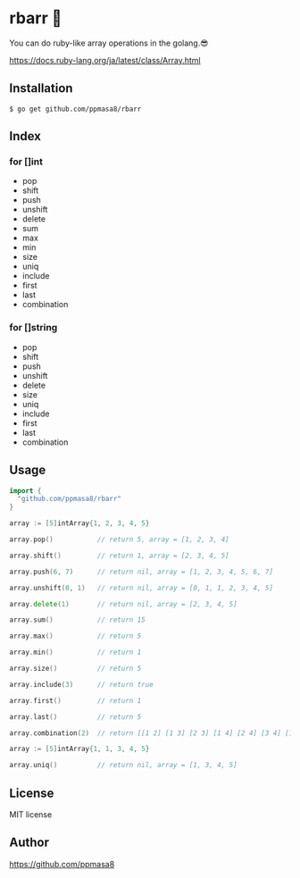 # rbarr &#x1f48e;
You can do ruby-like array operations in the golang.&#x1f60e;

https://docs.ruby-lang.org/ja/latest/class/Array.html

## Installation
```
$ go get github.com/ppmasa8/rbarr
```

## Index
### for []int
- pop
- shift
- push
- unshift
- delete
- sum
- max
- min
- size
- uniq
- include
- first
- last
- combination

### for []string
- pop
- shift
- push
- unshift
- delete
- size
- uniq
- include
- first
- last
- combination

## Usage
```go
import {
  "github.com/ppmasa8/rbarr"
}

array := [5]intArray{1, 2, 3, 4, 5}

array.pop()           // return 5, array = [1, 2, 3, 4]

array.shift()         // return 1, array = [2, 3, 4, 5]

array.push(6, 7)      // return nil, array = [1, 2, 3, 4, 5, 6, 7]

array.unshift(0, 1)   // return nil, array = [0, 1, 1, 2, 3, 4, 5]

array.delete(1)       // return nil, array = [2, 3, 4, 5]

array.sum()           // return 15

array.max()           // return 5

array.min()           // return 1

array.size()          // return 5

array.include(3)      // return true

array.first()         // return 1

array.last()          // return 5

array.combination(2)  // return [[1 2] [1 3] [2 3] [1 4] [2 4] [3 4] [1 5] [2 5] [3 5] [4 5]]

array := [5]intArray{1, 1, 3, 4, 5}

array.uniq()          // return nil, array = [1, 3, 4, 5]
```

## License
MIT license

## Author
https://github.com/ppmasa8
